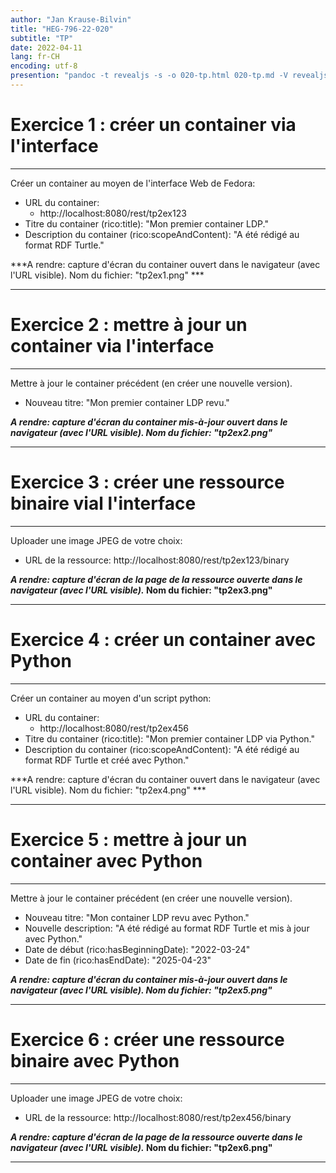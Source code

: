 ```yaml
---
author: "Jan Krause-Bilvin"
title: "HEG-796-22-020"
subtitle: "TP"
date: 2022-04-11
lang: fr-CH
encoding: utf-8
presention: "pandoc -t revealjs -s -o 020-tp.html 020-tp.md -V revealjs-url=reveal.js -V theme=league --katex; pandoc -t html5 -o 020-tp.pdf 020-tp.md"
---
```



# Exercice 1 : créer un container via l'interface

---


Créer un container au moyen de l'interface Web de Fedora:

* URL du container: 
  * http://localhost:8080/rest/tp2ex123
* Titre du container (rico:title): "Mon premier container LDP." 
* Description du container (rico:scopeAndContent): "A été rédigé au format RDF Turtle." 


***A rendre: capture d'écran du container ouvert dans le navigateur (avec l'URL visible). Nom du fichier: "tp2ex1.png" ***


---

# Exercice 2 : mettre à jour un container via l'interface

---

Mettre à jour le container précédent (en créer une nouvelle version).

* Nouveau titre: "Mon premier container LDP revu." 

***A rendre: capture d'écran du container mis-à-jour ouvert dans le navigateur (avec l'URL visible). Nom du fichier: "tp2ex2.png"***

---

# Exercice 3 : créer une ressource binaire vial l'interface

---

Uploader une image JPEG de votre choix:

* URL de la ressource: http://localhost:8080/rest/tp2ex123/binary

***A rendre: capture d'écran de la page de la ressource ouverte dans le navigateur (avec l'URL visible).* Nom du fichier: "tp2ex3.png"**

---


# Exercice 4 : créer un container avec Python

---


Créer un container au moyen d'un script python:

* URL du container: 
  * http://localhost:8080/rest/tp2ex456
* Titre du container (rico:title): "Mon premier container LDP via Python." 
* Description du container (rico:scopeAndContent): "A été rédigé au format RDF Turtle et créé avec Python." 


***A rendre: capture d'écran du container ouvert dans le navigateur (avec l'URL visible). Nom du fichier: "tp2ex4.png" ***


---

# Exercice 5 : mettre à jour un container avec Python

---

Mettre à jour le container précédent (en créer une nouvelle version).

* Nouveau titre: "Mon container LDP revu avec Python." 
* Nouvelle description: "A été rédigé au format RDF Turtle et mis à jour avec Python."
* Date de début (rico:hasBeginningDate): "2022-03-24"
* Date de fin (rico:hasEndDate): "2025-04-23"

***A rendre: capture d'écran du container mis-à-jour ouvert dans le navigateur (avec l'URL visible). Nom du fichier: "tp2ex5.png"***


---

# Exercice 6 : créer une ressource binaire avec Python

---

Uploader une image JPEG de votre choix:

* URL de la ressource: http://localhost:8080/rest/tp2ex456/binary

***A rendre: capture d'écran de la page de la ressource ouverte dans le navigateur (avec l'URL visible).* Nom du fichier: "tp2ex6.png"**

---